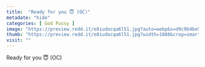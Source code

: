 ```yaml
---
title:  "Ready for you 😇 (OC)"
metadate: "hide"
categories: [ God Pussy ]
image: "https://preview.redd.it/e8iudocqa6l51.jpg?auto=webp&s=d9c9b4be5518670a4a4a7a0d726f475af5244a11"
thumb: "https://preview.redd.it/e8iudocqa6l51.jpg?width=1080&crop=smart&auto=webp&s=a3b4dd1c553c7d01c3ea7d848bda4502b56ec3f2"
visit: ""
---
```

Ready for you 😇 (OC)
